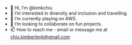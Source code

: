 - 👋 Hi, I’m @kimkchiu
- 👀 I’m interested in diversity and inclusion and travelling.
- 🌱 I’m currently playing on AWS.
- 💞️ I’m looking to collaborate on fun projects.
- 📫 How to reach me  - email or message me at chiu.kimberleyk@gmail.com

<!---
kimkchiu/kimkchiu is a ✨ special ✨ repository because its `README.md` (this file) appears on your GitHub profile.
You can click the Preview link to take a look at your changes.
--->
